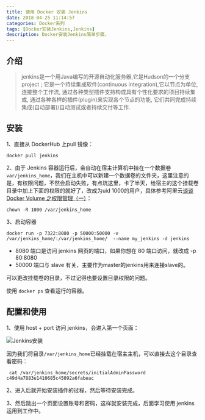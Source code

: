 ```yaml
---
title: 使用 Docker 安装 Jenkins
date: 2018-04-25 11:14:57
categories: Docker系列
tags: [Docker安装Jenkins,Jenkins]
description: Docker安装Jenkins简单步骤。
---
```

## 介绍
>jenkins是一个用Java编写的开源自动化服务器,它是Hudson的一个分支project ; 它是一个持续集成软件(continuous integration),它以节点为单位,连接整个工作流, 通过各种类型插件支持构成具有个性化要求的项目持续集成, 通过各种各样的插件(plugin)来实现各个节点的功能, 它们共同完成持续集成(自动部署)/自动测试或者持续交付等工作.

## 安装

1、直接从 DockerHub 上pull 镜像：
```
docker pull jenkins

```

2、由于 Jenkins 容器运行后，会自动在宿主计算机中挂在一个数据卷 `var/jenkins_home`，我们在主机中可以新建一个数据卷的文件夹，这里注意的是，有权限问题，不然会启动失败，有点坑这里，卡了半天，给宿主的这个挂载卷目录中加上下面的权限的就好了，改成为uid 1000的用户，具体参考阿里云[谈谈 Docker Volume 之权限管理（一）](https://yq.aliyun.com/articles/53990)：
```
chown -R 1000 /var/jenkins_home

```
3、启动容器
```
docker run -p 7322:8080 -p 50000:50000 -v /var/jenkins_home/:/var/jenkins_home/  --name my_jenkins -d jenkins

```

* 8080 端口是访问 jenkins 网页的端口，如果你想在 80 端口访问，就改成 -p 80:8080
* 50000 端口与 slave 有关，主要作为master的jenkins用来连接slave的。

可以更改挂载卷的目录，不过记得也要设置目录权限的问题。

使用 `docker ps` 查看运行的容器。


## 配置和使用

1、使用 host + port 访问 jenkins，会进入第一个页面：

![Jenkins安装](http://op7wplti1.bkt.clouddn.com/install_Jenkins.png)
    
因为我们将目录`/var/jenkins_home`已经挂载在宿主主机，可以直接去这个目录查看密码：
```
 cat /var/jenkins_home/secrets/initialAdminPassword
c49d4a7883e1410685c45092a6fabeac

```

2、进入后就开始安装插件的过程，然后等待安装完成。

3、然后跳出一个页面设置账号和密码，这样就安装完成，后面学习使用 jenkins 运用到工作中。
